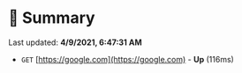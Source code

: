 # 📖 Summary
Last updated: **4/9/2021, 6:47:31 AM**

- `GET` [https://google.com](https://google.com) - **Up** (116ms)
